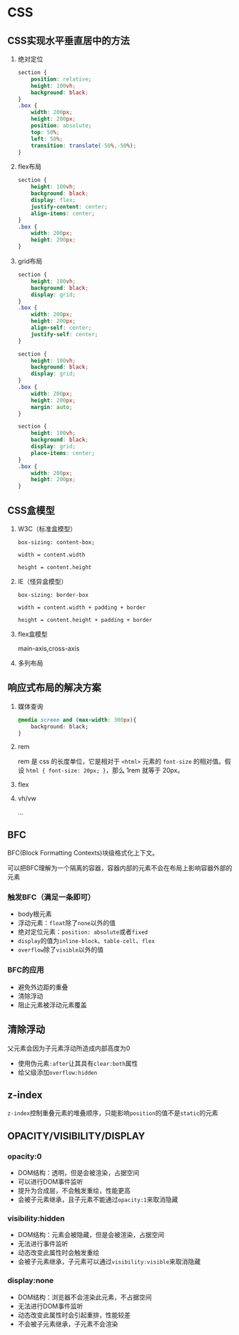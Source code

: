 # CSS

## CSS实现水平垂直居中的方法

1. 绝对定位

   ```css
   section {
       position: relative;
       height: 100vh;
       background: black;
   }
   .box {
       width: 200px;
       height: 200px;
       position: absolute;
       top: 50%;
       left: 50%;
       transition: translate(-50%,-50%);
   }
   
   ```

2. flex布局

   ```css
   section {
       height: 100vh;
       background: black;
       display: flex;
       justify-content: center;
       align-items: center;
   }
   .box {
       width: 200px;
       height: 200px;
   }
   
   ```

3. grid布局

   ```css
   section {
       height: 100vh;
       background: black;
       display: grid;
   }
   .box {
       width: 200px;
       height: 200px;
       align-self: center;
       justify-self: center;
   }
   
   ```

   ```css
   section {
       height: 100vh;
       background: black;
       display: grid;
   }
   .box {
       width: 200px;
       height: 200px;
       margin: auto;
   }
   
   ```

   ```css
   section {
       height: 100vh;
       background: black;
       display: grid;
       place-items: center;
   }
   .box {
       width: 200px;
       height: 200px;
   }
   
   ```

   

## CSS盒模型

1. W3C（标准盒模型）

   `box-sizing: content-box;`

   `width = content.width`

   `height = content.height`

2. IE（怪异盒模型）

   `box-sizing: border-box`

   `width = content.width + padding + border`

   `height = content.height + padding + border`

3. flex盒模型

   main-axis,cross-axis

4. 多列布局

## 响应式布局的解决方案

1. 媒体查询

   ```css
   @media screen and (max-width: 300px){
       background: black;
   }
   
   ```

2. rem

   rem 是 css 的长度单位，它是相对于 `<html>` 元素的 `font-size` 的相对值。假设 `html { font-size: 20px; }`，那么 1rem 就等于 20px。

3. flex

4. vh/vw

   ...



## BFC

BFC(Block Formatting Contexts)块级格式化上下文。

可以把BFC理解为一个隔离的容器，容器内部的元素不会在布局上影响容器外部的元素

### 触发BFC（满足一条即可）

- body根元素
- 浮动元素：`float`除了`none`以外的值
- 绝对定位元素：`position: absolute`或者`fixed`
- `display`的值为`inline-block`、`table-cell`、`flex`
- `overflow`除了`visible`以外的值

### BFC的应用

- 避免外边距的重叠
- 清除浮动
- 阻止元素被浮动元素覆盖



## 清除浮动

父元素会因为子元素浮动所造成内部高度为0

- 使用伪元素`:after`让其具有`clear:both`属性
- 给父级添加`overflow:hidden`



## z-index

`z-index`控制重叠元素的堆叠顺序，只能影响`position`的值不是`static`的元素



## OPACITY/VISIBILITY/DISPLAY

### opacity:0

- DOM结构：透明，但是会被渲染，占据空间
- 可以进行DOM事件监听
- 提升为合成层，不会触发重绘，性能更高
- 会被子元素继承，且子元素不能通过`opacity:1`来取消隐藏

### visibility:hidden

- DOM结构：元素会被隐藏，但是会被渲染，占据空间
- 无法进行事件监听
- 动态改变此属性时会触发重绘
- 会被子元素继承，子元素可以通过`visibility:visible`来取消隐藏

### display:none

- DOM结构：浏览器不会渲染此元素，不占据空间
- 无法进行DOM事件监听
- 动态改变此属性时会引起重排，性能较差
- 不会被子元素继承，子元素不会渲染

